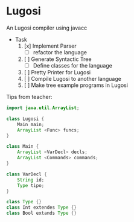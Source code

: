 # Lugosi
An Lugosi compiler using javacc

-  Task
	1. [x] Implement Parser
		- [ ] refactor the language
	2. [ ] Generate Syntactic Tree
		- [ ] Define classes for the language
	3. [ ] Pretty Printer for Lugosi
	4. [ ] Compile Lugosi to another language
	5. [ ] Make tree example programs in Lugosi

Tips from teacher:
``` Java
import java.util.ArrayList;

class Lugosi {
	Main main;
	ArrayList <Func> funcs;
}

class Main {
	ArrayList <VarDecl> decls;
	ArrayList <Commands> commands;
}

class VarDecl {
	String id;
	Type tipo;
}

class Type {}
class Int extendes Type {}
class Bool extands Type {}
```
